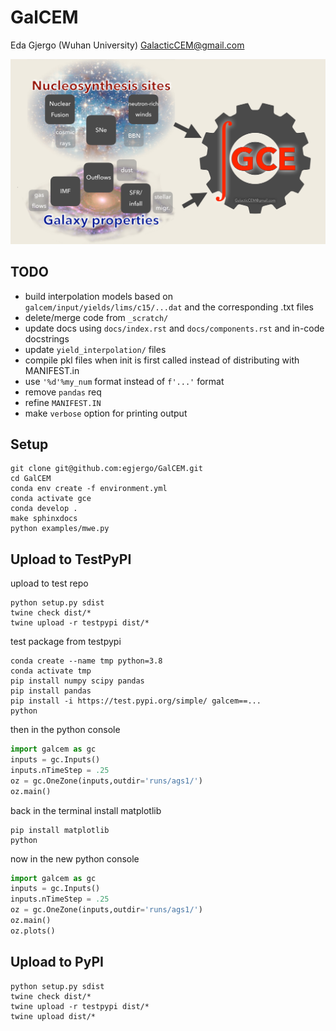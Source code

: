 # GalCEM

Eda Gjergo (Wuhan University) <GalacticCEM@gmail.com>

![GalCEM flowchart](/docs/figs/GalCEMdiagram.jpg "GalCEM flowchart")

## TODO

- build interpolation models based on `galcem/input/yields/lims/c15/...dat` and the corresponding .txt files
- delete/merge code from `_scratch/`
- update docs using `docs/index.rst` and `docs/components.rst` and in-code docstrings
- update `yield_interpolation/` files
- compile pkl files when init is first called instead of distributing with MANIFEST.in
- use `'%d'%my_num` format instead of `f'...'` format
- remove `pandas` req
- refine `MANIFEST.IN`
- make `verbose` option for printing output


## Setup

```
git clone git@github.com:egjergo/GalCEM.git
cd GalCEM
conda env create -f environment.yml
conda activate gce
conda develop .
make sphinxdocs
python examples/mwe.py
```

## Upload to TestPyPI

upload to test repo

```
python setup.py sdist
twine check dist/*
twine upload -r testpypi dist/*
```

test package from testpypi

```
conda create --name tmp python=3.8
conda activate tmp
pip install numpy scipy pandas
pip install pandas
pip install -i https://test.pypi.org/simple/ galcem==...
python
```

then in the python console

```python
import galcem as gc
inputs = gc.Inputs()
inputs.nTimeStep = .25
oz = gc.OneZone(inputs,outdir='runs/ags1/')
oz.main()
```

back in the terminal install matplotlib

```
pip install matplotlib
python
```

now in the new python console 

```python
import galcem as gc
inputs = gc.Inputs()
inputs.nTimeStep = .25
oz = gc.OneZone(inputs,outdir='runs/ags1/')
oz.main()
oz.plots()
```

## Upload to PyPI

```
python setup.py sdist
twine check dist/*
twine upload -r testpypi dist/*
twine upload dist/*
```

